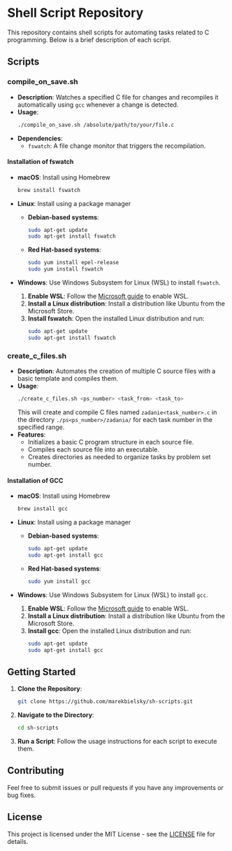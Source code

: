 # Shell Script Repository

This repository contains shell scripts for automating tasks related to C programming. Below is a brief description of each script.

## Scripts

### compile_on_save.sh

- **Description**: Watches a specified C file for changes and recompiles it automatically using `gcc` whenever a change is detected.
- **Usage**:
  ```bash
  ./compile_on_save.sh /absolute/path/to/your/file.c
  ```
- **Dependencies**:
  - `fswatch`: A file change monitor that triggers the recompilation.

#### Installation of fswatch

- **macOS**: Install using Homebrew

  ```bash
  brew install fswatch
  ```

- **Linux**: Install using a package manager

  - **Debian-based systems**:

    ```bash
    sudo apt-get update
    sudo apt-get install fswatch
    ```

  - **Red Hat-based systems**:
    ```bash
    sudo yum install epel-release
    sudo yum install fswatch
    ```

- **Windows**: Use Windows Subsystem for Linux (WSL) to install `fswatch`.
  1. **Enable WSL**: Follow the [Microsoft guide](https://docs.microsoft.com/en-us/windows/wsl/install) to enable WSL.
  2. **Install a Linux distribution**: Install a distribution like Ubuntu from the Microsoft Store.
  3. **Install fswatch**: Open the installed Linux distribution and run:
     ```bash
     sudo apt-get update
     sudo apt-get install fswatch
     ```

### create_c_files.sh

- **Description**: Automates the creation of multiple C source files with a basic template and compiles them.
- **Usage**:
  ```bash
  ./create_c_files.sh <ps_number> <task_from> <task_to>
  ```
  This will create and compile C files named `zadanie<task_number>.c` in the directory `./ps<ps_number>/zadania/` for each task number in the specified range.
- **Features**:
  - Initializes a basic C program structure in each source file.
  - Compiles each source file into an executable.
  - Creates directories as needed to organize tasks by problem set number.

#### Installation of GCC

- **macOS**: Install using Homebrew

  ```bash
  brew install gcc
  ```

- **Linux**: Install using a package manager

  - **Debian-based systems**:

    ```bash
    sudo apt-get update
    sudo apt-get install gcc
    ```

  - **Red Hat-based systems**:
    ```bash
    sudo yum install gcc
    ```

- **Windows**: Use Windows Subsystem for Linux (WSL) to install `gcc`.
  1. **Enable WSL**: Follow the [Microsoft guide](https://docs.microsoft.com/en-us/windows/wsl/install) to enable WSL.
  2. **Install a Linux distribution**: Install a distribution like Ubuntu from the Microsoft Store.
  3. **Install gcc**: Open the installed Linux distribution and run:
     ```bash
     sudo apt-get update
     sudo apt-get install gcc
     ```

## Getting Started

1. **Clone the Repository**:

   ```bash
   git clone https://github.com/marekbielsky/sh-scripts.git
   ```

2. **Navigate to the Directory**:

   ```bash
   cd sh-scripts
   ```

3. **Run a Script**:
   Follow the usage instructions for each script to execute them.

## Contributing

Feel free to submit issues or pull requests if you have any improvements or bug fixes.

## License

This project is licensed under the MIT License - see the [LICENSE](LICENSE) file for details.
